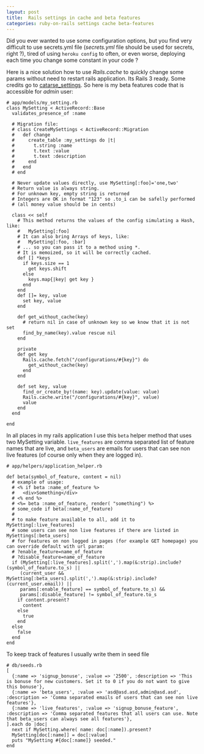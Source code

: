 ```yaml
---
layout: post
title:  Rails settings in cache and beta features
categories: ruby-on-rails settings cache beta-features
---
```


Did you ever wanted to use some configuration options, but you find very difficult to use secrets.yml file (*secrets.yml* file should be used for secrets, right ?), tired of using `heroku config` to often, or even worse, deploying each time you change some constant in your code ?

Here is a nice solution how to use *Rails.cache* to quickly change some params without need to restart rails application. Its Rails 3 ready. Some credits go to [catarse_settings](https://github.com/catarse/catarse_settings_db/blob/master/app/models/catarse_settings_db/setting.rb). So here is my beta features code that is accessible for *admin* user:

~~~
# app/models/my_setting.rb
class MySetting < ActiveRecord::Base
  validates_presence_of :name

  # Migration file:
  # class CreateMySettings < ActiveRecord::Migration
  #   def change
  #     create_table :my_settings do |t|
  #       t.string :name
  #       t.text :value
  #       t.text :description
  #     end
  #   end
  # end

  # Never update values directly, use MySetting[:foo]='one,two'
  # Return value is always string.
  # For unknown key, empty string is returned
  # Integers are OK in format "123" so .to_i can be safelly performed
  # (all money value should be in cents)

  class << self
    # This method returns the values of the config simulating a Hash, like:
    #   MySetting[:foo]
    # It can also bring Arrays of keys, like:
    #   MySetting[:foo, :bar]
    # ... so you can pass it to a method using *.
    # It is memoized, so it will be correctly cached.
    def [] *keys
      if keys.size == 1
        get keys.shift
      else
        keys.map{|key| get key }
      end
    end
    def []= key, value
      set key, value
    end

    def get_without_cache(key)
      # return nil in case of unknown key so we know that it is not set
      find_by_name(key).value rescue nil
    end

    private
    def get key
      Rails.cache.fetch("/configurations/#{key}") do
        get_without_cache(key)
      end
    end

    def set key, value
      find_or_create_by!(name: key).update(value: value)
      Rails.cache.write("/configurations/#{key}", value)
      value
    end
  end
  
end
~~~


In all places in my rails application I use this `beta` helper method that uses two MySetting variable. `live_features` are comma separated list of feature names that are live, and `beta_users` are emails for users that can see non live features (of course only when they are logged in).

~~~
# app/helpers/application_helper.rb

def beta(symbol_of_feature, content = nil)
  # example of usage:
  # <% if beta :name_of_feature %>
  #   <div>Something</div>
  # <% end %>
  # <%= beta :name_of_feature, render( "something") %>
  # some_code if beta(:name_of_feature)
  #
  # to make feature available to all, add it to MySetting[:live_features]
  # some users can see non live features if there are listed in MySettings[:beta_users]
  # for features on non logged in pages (for example GET homepage) you can override default with url param:
  # ?enable_feature=name_of_feature
  # ?disable_feature=name_of_feature
  if (MySetting[:live_features].split(',').map(&:strip).include?(symbol_of_feature.to_s) ||
     (current_user && MySetting[:beta_users].split(',').map(&:strip).include?(current_user.email)) ||
     params[:enable_feature] == symbol_of_feature.to_s) &&
     params[:disable_feature] != symbol_of_feature.to_s
    if content.present?
      content
    else
      true
    end
  else
    false
  end
end
~~~


To keep track of features I usually write them in seed file

~~~
# db/seeds.rb
[
  {:name => 'signup_bonuse', :value => '2500', :description => 'This is bonuse for new customers. Set it to 0 if you do not want to give this bonuse'},
  {:name => 'beta_users', :value => 'asd@asd.asd,admin@asd.asd', :description => 'Comma separated emails of users that can see non live features'},
  {:name => 'live_features', :value => 'signup_bonuse_feature', :description => 'Comma separated features that all users can use. Note that beta_users can always see all features'},
].each do |doc| 
  next if MySetting.where( name: doc[:name]).present?
  MySetting[doc[:name]] = doc[:value]
  puts "MySetting #{doc[:name]} seeded."
end
~~~
